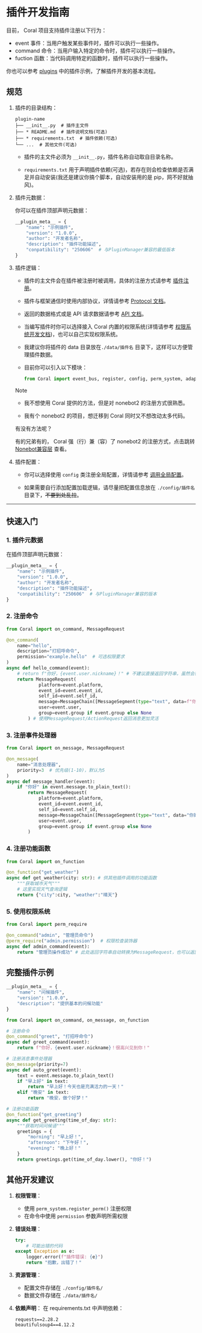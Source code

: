 # 插件开发指南

目前， Coral 项目支持插件注册以下行为：

-  event 事件：当用户触发某些事件时，插件可以执行一些操作。
-  command 命令：当用户输入特定的命令时，插件可以执行一些操作。
-  fuction 函数：当代码调用特定的函数时，插件可以执行一些操作。

你也可以参考 [plugins](https://github.com/ProjectCoral/Coral/blob/main/plugins) 中的插件示例，了解插件开发的基本流程。

## 规范

1. 插件的目录结构：

    ```
    plugin-name
    ├── __init__.py  # 插件主文件
    ├── * README.md  # 插件说明文档(可选)
    ├── * requirements.txt  # 插件依赖(可选)
    └── ...  # 其他文件(可选)
    ```

    - 插件的主文件必须为 `__init__.py`，插件名称自动取自目录名称。

    - `requirements.txt` 用于声明插件依赖(可选)，若存在则会检查依赖是否满足并自动安装(我还是建议你搞个脚本，自动安装用的是 pip，网不好就抽风)。

2. 插件元数据：

   你可以在插件顶部声明元数据：

    ```python
    __plugin_meta__ = {
        "name": "示例插件",
        "version": "1.0.0",
        "author": "开发者名称",
        "description": "插件功能描述",
        "conpatibility": "250606"  # 与PluginManager兼容的最低版本
    }
    ```

3. 插件逻辑：

    - 插件的主文件会在插件被注册时被调用，具体的注册方式请参考 [插件注册](DevManual/PluginReg.md)。

    - 插件与框架通信时使用内部协议，详情请参考 [Protocol 文档](DevManual/Protocol.md)。
  
    - 返回的数据格式或是 API 请求数据请参考 [API 文档](DevManual/api.md)。

    - 当编写插件时你可以选择接入 Coral 内置的权限系统(详情请参考 [权限系统开发文档](DevManual/PermSystem.md))，也可以自己实现权限系统。

    - 我建议你将插件的 data 目录放在`./data/插件名`  目录下，这样可以方便管理插件数据。
  
    - 目前你可以引入以下模块：

        ```python
        from Coral import event_bus, register, config, perm_system, adapter_manager, driver_manager, ...
        ```

    > [!note]
    >
    > - 我不想使用 Coral 提供的方法，但是对 nonebot2 的注册方式很熟悉。
    >
    > - 我有个 nonebot2 的项目，想迁移到 Coral 同时又不想改动太多代码。
    >
    > 有没有方法呢？
    >
    > 有的兄弟有的， Coral 强（行）兼（容）了 nonebot2 的注册方式，点击跳转 [Nonebot兼容层](DevManual/PluginReg_nonebot.md) 查看。

4. 插件配置：

    - 你可以选择使用 `config` 类注册全局配置，详情请参考 [调用全局配置](DevManual/UseConfig.md)。

    - 如果需要自行添加配置加载逻辑，请尽量把配置信息放在 `./config/插件名`  目录下，<s>不要到处乱拉</s>。
  
---

## 快速入门

### 1. 插件元数据

在插件顶部声明元数据：
```python
__plugin_meta__ = {
    "name": "示例插件",
    "version": "1.0.0",
    "author": "开发者名称",
    "description": "插件功能描述",
    "conpatibility": "250606"  # 与PluginManager兼容的版本
}
```

### 2. 注册命令

```python
from Coral import on_command, MessageRequest

@on_command(
    name="hello", 
    description="打招呼命令",
    permission="example.hello"  # 可选权限要求
)
async def hello_command(event):
    # return f"你好，{event.user.nickname}！" # 不建议直接返回字符串，虽然会转换，但不符合规范
    return MessageRequest(
            platform=event.platform,
            event_id=event.event_id,
            self_id=event.self_id,
            message=MessageChain([MessageSegment(type="text", data=f"你好，{event.user.nickname}！")]),
            user=event.user,
            group=event.group if event.group else None
        ) # 使用MessageRequest/ActionRequest返回消息更加灵活
```

### 3. 注册事件处理器

```python
from Coral import on_message, MessageRequest

@on_message(
    name="消息处理器", 
    priority=3  # 优先级(1-10)，默认为5
)
async def message_handler(event):
    if "你好" in event.message.to_plain_text():
        return MessageRequest(
            platform=event.platform,
            event_id=event.event_id,
            self_id=event.self_id,
            message=MessageChain([MessageSegment(type="text", data="你好！")]),
            user=event.user,
            group=event.group if event.group else None
        )
```

### 4. 注册功能函数

```python
from Coral import on_function

@on_function("get_weather")
async def get_weather(city: str): # 供其他插件调用的功能函数
    """获取城市天气"""
    # 这里实现天气查询逻辑
    return {"city":city, "weather":"晴天"}
```

### 5. 使用权限系统

```python
from Coral import perm_require

@on_command("admin", "管理员命令")
@perm_require("admin.permission")  # 权限检查装饰器
async def admin_command(event):
    return "管理员操作成功" # 此处返回字符串自动转换为MessageRequest，也可以返回MessageRequest/ActionRequest对象
```

## 完整插件示例

```python
__plugin_meta__ = {
    "name": "问候插件",
    "version": "1.0.0",
    "description": "提供基本的问候功能"
}

from Coral import on_command, on_message, on_function

# 注册命令
@on_command("greet", "打招呼命令")
async def greet_command(event):
    return f"你好，{event.user.nickname}！很高兴见到你！"

# 注册消息事件处理器
@on_message(priority=7)
async def auto_greet(event):
    text = event.message.to_plain_text()
    if "早上好" in text:
        return "早上好！今天也是充满活力的一天！"
    elif "晚安" in text:
        return "晚安，做个好梦！"

# 注册功能函数
@on_function("get_greeting")
async def get_greeting(time_of_day: str):
    """获取时间问候语"""
    greetings = {
        "morning": "早上好！",
        "afternoon": "下午好！",
        "evening": "晚上好！"
    }
    return greetings.get(time_of_day.lower(), "你好！")
```

## 其他开发建议

1. **权限管理**：
   - 使用 `perm_system.register_perm()` 注册权限
   - 在命令中使用 `permission` 参数声明所需权限

2. **错误处理**：
   ```python
   try:
       # 可能出错的代码
   except Exception as e:
       logger.error(f"插件错误: {e}")
       return "抱歉，出错了！"
   ```

3. **资源管理**：
   - 配置文件存储在 `./config/插件名/`
   - 数据文件存储在 `./data/插件名/`

4. **依赖声明**：
   在 requirements.txt 中声明依赖：
   ```plaintext
   requests==2.28.2
   beautifulsoup4==4.12.2
   ```